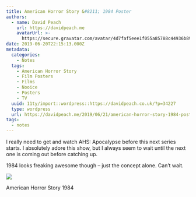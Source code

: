 ```yaml
---
title: American Horror Story &#8211; 1984 Poster
authors:
  - name: David Peach
    url: https://davidpeach.me
    avatarUrl: >-
      https://secure.gravatar.com/avatar/4d7faf5eee1f055a85788c44936b8995eaab6dfb004e7854ec747ccb272e91ee?s=96&d=mm&r=g
date: 2019-06-20T22:15:13.000Z
metadata:
  categories:
    - Notes
  tags:
    - American Horror Story
    - Film Posters
    - Films
    - Nooice
    - Posters
    - TV
  uuid: 11ty/import::wordpress::https://davidpeach.co.uk/?p=34227
  type: wordpress
  url: https://davidpeach.me/2019/06/21/american-horror-story-1984-poster/
tags:
  - notes
---
```

I really need to get and watch AHS: Apocalypse before this next series starts. I absolutely adore this show, but I always seem to wait until the next one is coming out before catching up.

1984 looks freaking awesome though – just the concept alone. Can’t wait.

[![](/assets/AHS_1984-scaled-AVXKJEjJI9FU.jpg)](/assets/AHS_1984-scaled-AVXKJEjJI9FU.jpg)

American Horror Story 1984